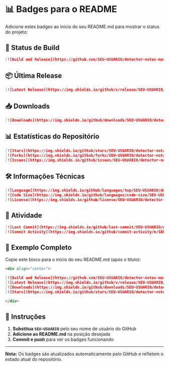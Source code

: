 # 📊 Badges para o README

Adicione estes badges ao início do seu README.md para mostrar o status do projeto:

## 🔄 Status de Build

```markdown
[![Build and Release](https://github.com/SEU-USUARIO/detector-notas-musicais/actions/workflows/build-and-release.yml/badge.svg)](https://github.com/SEU-USUARIO/detector-notas-musicais/actions/workflows/build-and-release.yml)
```

## 📦 Última Release

```markdown
[![Latest Release](https://img.shields.io/github/v/release/SEU-USUARIO/detector-notas-musicais)](https://github.com/SEU-USUARIO/detector-notas-musicais/releases/latest)
```

## 📥 Downloads

```markdown
[![Downloads](https://img.shields.io/github/downloads/SEU-USUARIO/detector-notas-musicais/total)](https://github.com/SEU-USUARIO/detector-notas-musicais/releases)
```

## 📊 Estatísticas do Repositório

```markdown
[![Stars](https://img.shields.io/github/stars/SEU-USUARIO/detector-notas-musicais)](https://github.com/SEU-USUARIO/detector-notas-musicais/stargazers)
[![Forks](https://img.shields.io/github/forks/SEU-USUARIO/detector-notas-musicais)](https://github.com/SEU-USUARIO/detector-notas-musicais/network/members)
[![Issues](https://img.shields.io/github/issues/SEU-USUARIO/detector-notas-musicais)](https://github.com/SEU-USUARIO/detector-notas-musicais/issues)
```

## 🛠️ Informações Técnicas

```markdown
[![Language](https://img.shields.io/github/languages/top/SEU-USUARIO/detector-notas-musicais)](https://github.com/SEU-USUARIO/detector-notas-musicais)
[![Code Size](https://img.shields.io/github/languages/code-size/SEU-USUARIO/detector-notas-musicais)](https://github.com/SEU-USUARIO/detector-notas-musicais)
[![License](https://img.shields.io/github/license/SEU-USUARIO/detector-notas-musicais)](https://github.com/SEU-USUARIO/detector-notas-musicais/blob/main/LICENSE)
```

## 📅 Atividade

```markdown
[![Last Commit](https://img.shields.io/github/last-commit/SEU-USUARIO/detector-notas-musicais)](https://github.com/SEU-USUARIO/detector-notas-musicais/commits/main)
[![Commit Activity](https://img.shields.io/github/commit-activity/m/SEU-USUARIO/detector-notas-musicais)](https://github.com/SEU-USUARIO/detector-notas-musicais/graphs/commit-activity)
```

## 🎯 Exemplo Completo

Copie este bloco para o início do seu README.md (após o título):

```markdown
<div align="center">

[![Build and Release](https://github.com/SEU-USUARIO/detector-notas-musicais/actions/workflows/build-and-release.yml/badge.svg)](https://github.com/SEU-USUARIO/detector-notas-musicais/actions/workflows/build-and-release.yml)
[![Latest Release](https://img.shields.io/github/v/release/SEU-USUARIO/detector-notas-musicais)](https://github.com/SEU-USUARIO/detector-notas-musicais/releases/latest)
[![Downloads](https://img.shields.io/github/downloads/SEU-USUARIO/detector-notas-musicais/total)](https://github.com/SEU-USUARIO/detector-notas-musicais/releases)
[![Stars](https://img.shields.io/github/stars/SEU-USUARIO/detector-notas-musicais)](https://github.com/SEU-USUARIO/detector-notas-musicais/stargazers)

</div>
```

## 📝 Instruções

1. **Substitua `SEU-USUARIO`** pelo seu nome de usuário do GitHub
2. **Adicione ao README.md** na posição desejada
3. **Commit e push** para ver os badges funcionando

---

**Nota:** Os badges são atualizados automaticamente pelo GitHub e refletem o estado atual do repositório.

